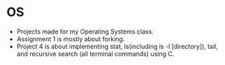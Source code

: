 # OS
- Projects made for my Operating Systems class. 
- Assignment 1 is mostly about forking. 
- Project 4 is about implementing stat, ls(including ls -l [directory]), tail, and recursive search (all terminal commands) using C. 
